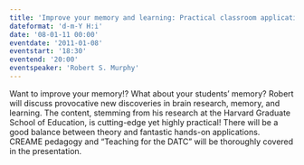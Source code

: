 ```yaml
---
title: 'Improve your memory and learning: Practical classroom applications'
dateformat: 'd-m-Y H:i'
date: '08-01-11 00:00'
eventdate: '2011-01-08'
eventstart: '18:30'
eventend: '20:00'
eventspeaker: 'Robert S. Murphy'
---
```


 Want to improve your memory!? What about your students’ memory? Robert will discuss provocative new discoveries in brain research, memory, and learning. The content, stemming from his research at the Harvard Graduate School of Education, is cutting-edge yet highly practical! There will be a good balance between theory and fantastic hands-on applications. CREAME pedagogy and “Teaching for the DATC” will be thoroughly covered in the presentation.

